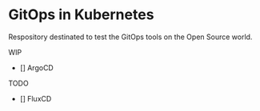 # GitOps in Kubernetes

Respository destinated to test the GitOps tools on the Open Source world.

WIP
  - []  ArgoCD

TODO

  - []  FluxCD